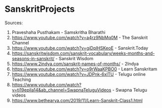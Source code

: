# SanskritProjects
Sources: 
1. Praveshaha Pusthakam - Samskritha Bharathi
2. https://www.youtube.com/watch?v=a4rz9NbMq0M - The Sanskrit Channel 
3. https://www.youtube.com/watch?v=giDplHSKeoE - Sanskrit.Today
4. https://sanskritwisdom.com/sanskrit-vocabulary/weeks-months-and-seasons-in-sanskrit/ - Sanskrit Wisdom
5. https://www.2indya.com/sanskrit-names-of-months/ - 2Indya
6. https://www.youtube.com/watch?v=o9rWaaKPBO0 - Learn Sanskritam
7. https://www.youtube.com/watch?v=JDPnk-6xlTU - Telugu online Teaching
8. https://www.youtube.com/watch?v=ti19epila14&ab_channel=SwapnaTeluguVideos - Swapna Telugu videos
10. https://www.bethearya.com/2019/11/Learn-Sanskrit-Class1.html

